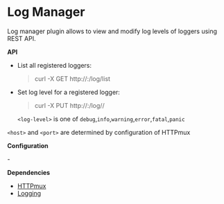 # Log Manager

Log manager plugin allows to view and modify log levels of loggers using REST API.

**API**
- List all registered loggers:
   > curl -X GET http://<host>:<port>/log/list
- Set log level for a registered logger:
   > curl -X PUT http://<host>:<port>/log/<logger-name>/<log-level>
 
   `<log-level>` is one of `debug`,`info`,`warning`,`error`,`fatal`,`panic`
   
`<host>` and `<port>` are determined by configuration of HTTPmux
   
**Configuration**

\-

**Dependencies**
- [HTTPmux](../../httpmux)
- [Logging](../../logging/plugin)